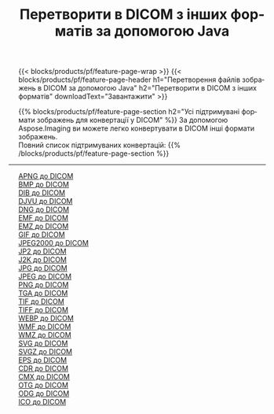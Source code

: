 ﻿---
title: Перетворити в DICOM з інших форматів за допомогою Java 
weight: 3920
url: /uk/java/conversion/to/dicom 
lang: uk
langdirlevel: 2
locales: zh-hans,ja,it,ru,de,es,fr,nl,id,lt,pl,pt,vi,tr,ko,zh-hant,ar,hi,th,sv,cs,uk,he
description: За допомогою Aspose.Imaging ви можете легко конвертувати в DICOM інші формати
---

{{< blocks/products/pf/feature-page-wrap >}}
{{< blocks/products/pf/feature-page-header h1="Перетворення файлів зображень в DICOM за допомогою Java" h2="Перетворити в DICOM з інших форматів" downloadText="Завантажити" >}}


{{% blocks/products/pf/feature-page-section  h2="Усі підтримувані формати зображень для конвертації у DICOM" %}}
За допомогою Aspose.Imaging ви можете легко конвертувати в DICOM інші формати зображень.
<br/>
Повний список підтримуваних конвертацій:
{{% /blocks/products/pf/feature-page-section %}}
<div class="container-fluid productfamilypage bg-gray">
    <div class="convertypes bg-gray agp-content section">
        <div class="container">
		<hr style="margin-left:-20px;"/>
		<div class="row other-converters">
		    <div class='col-md-2 other-converter remove-lp remove-rp'><a href="/imaging/uk/java/conversion/apng-to-dicom" >APNG до DICOM</a></div>
<div class='col-md-2 other-converter remove-lp remove-rp'><a href="/imaging/uk/java/conversion/bmp-to-dicom" >BMP до DICOM</a></div>
<div class='col-md-2 other-converter remove-lp remove-rp'><a href="/imaging/uk/java/conversion/dib-to-dicom" >DIB до DICOM</a></div>
<div class='col-md-2 other-converter remove-lp remove-rp'><a href="/imaging/uk/java/conversion/djvu-to-dicom" >DJVU до DICOM</a></div>
<div class='col-md-2 other-converter remove-lp remove-rp'><a href="/imaging/uk/java/conversion/dng-to-dicom" >DNG до DICOM</a></div>
<div class='col-md-2 other-converter remove-lp remove-rp'><a href="/imaging/uk/java/conversion/emf-to-dicom" >EMF до DICOM</a></div>
<div class='col-md-2 other-converter remove-lp remove-rp'><a href="/imaging/uk/java/conversion/emz-to-dicom" >EMZ до DICOM</a></div>
<div class='col-md-2 other-converter remove-lp remove-rp'><a href="/imaging/uk/java/conversion/gif-to-dicom" >GIF до DICOM</a></div>
<div class='col-md-2 other-converter remove-lp remove-rp'><a href="/imaging/uk/java/conversion/jpeg2000-to-dicom" >JPEG2000 до DICOM</a></div>
<div class='col-md-2 other-converter remove-lp remove-rp'><a href="/imaging/uk/java/conversion/jp2-to-dicom" >JP2 до DICOM</a></div>
<div class='col-md-2 other-converter remove-lp remove-rp'><a href="/imaging/uk/java/conversion/j2k-to-dicom" >J2K до DICOM</a></div>
<div class='col-md-2 other-converter remove-lp remove-rp'><a href="/imaging/uk/java/conversion/jpg-to-dicom" >JPG до DICOM</a></div>
<div class='col-md-2 other-converter remove-lp remove-rp'><a href="/imaging/uk/java/conversion/jpeg-to-dicom" >JPEG до DICOM</a></div>
<div class='col-md-2 other-converter remove-lp remove-rp'><a href="/imaging/uk/java/conversion/png-to-dicom" >PNG до DICOM</a></div>
<div class='col-md-2 other-converter remove-lp remove-rp'><a href="/imaging/uk/java/conversion/tga-to-dicom" >TGA до DICOM</a></div>
<div class='col-md-2 other-converter remove-lp remove-rp'><a href="/imaging/uk/java/conversion/tif-to-dicom" >TIF до DICOM</a></div>
<div class='col-md-2 other-converter remove-lp remove-rp'><a href="/imaging/uk/java/conversion/tiff-to-dicom" >TIFF до DICOM</a></div>
<div class='col-md-2 other-converter remove-lp remove-rp'><a href="/imaging/uk/java/conversion/webp-to-dicom" >WEBP до DICOM</a></div>
<div class='col-md-2 other-converter remove-lp remove-rp'><a href="/imaging/uk/java/conversion/wmf-to-dicom" >WMF до DICOM</a></div>
<div class='col-md-2 other-converter remove-lp remove-rp'><a href="/imaging/uk/java/conversion/wmz-to-dicom" >WMZ до DICOM</a></div>
<div class='col-md-2 other-converter remove-lp remove-rp'><a href="/imaging/uk/java/conversion/svg-to-dicom" >SVG до DICOM</a></div>
<div class='col-md-2 other-converter remove-lp remove-rp'><a href="/imaging/uk/java/conversion/svgz-to-dicom" >SVGZ до DICOM</a></div>
<div class='col-md-2 other-converter remove-lp remove-rp'><a href="/imaging/uk/java/conversion/eps-to-dicom" >EPS до DICOM</a></div>
<div class='col-md-2 other-converter remove-lp remove-rp'><a href="/imaging/uk/java/conversion/cdr-to-dicom" >CDR до DICOM</a></div>
<div class='col-md-2 other-converter remove-lp remove-rp'><a href="/imaging/uk/java/conversion/cmx-to-dicom" >CMX до DICOM</a></div>
<div class='col-md-2 other-converter remove-lp remove-rp'><a href="/imaging/uk/java/conversion/otg-to-dicom" >OTG до DICOM</a></div>
<div class='col-md-2 other-converter remove-lp remove-rp'><a href="/imaging/uk/java/conversion/odg-to-dicom" >ODG до DICOM</a></div>
<div class='col-md-2 other-converter remove-lp remove-rp'><a href="/imaging/uk/java/conversion/ico-to-dicom" >ICO до DICOM</a></div>
                </div>
        </div>
    </div>
</div>
<br/>

